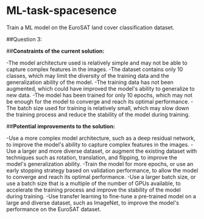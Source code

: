 # ML-task-spacesence
Train a ML model on the EuroSAT land cover classification dataset.




##Question 3:

##**Constraints of the current solution:**

-The model architecture used is relatively simple and may not be able to capture complex features in the images.
-The dataset contains only 10 classes, which may limit the diversity of the training data and the generalization ability of the model.
-The training data has not been augmented, which could have improved the model's ability to generalize to new data.
-The model has been trained for only 10 epochs, which may not be enough for the model to converge and reach its optimal performance.
-The batch size used for training is relatively small, which may slow down the training process and reduce the stability of the model during training.

##**Potential improvements to the solution:**

-Use a more complex model architecture, such as a deep residual network, to improve the model's ability to capture complex features in the images.
-Use a larger and more diverse dataset, or augment the existing dataset with techniques such as rotation, translation, and flipping, to improve the model's generalization ability.
-Train the model for more epochs, or use an early stopping strategy based on validation performance, to allow the model to converge and reach its optimal performance.
-Use a larger batch size, or use a batch size that is a multiple of the number of GPUs available, to accelerate the training process and improve the stability of the model during training.
-Use transfer learning to fine-tune a pre-trained model on a large and diverse dataset, such as ImageNet, to improve the model's performance on the EuroSAT dataset.
